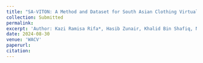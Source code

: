 ```yaml
---
title: "SA-VITON: A Method and Dataset for South Asian Clothing Virtual Try-On "
collection: Submitted
permalink: 
excerpt: 'Author: Kazi Ramisa Rifa*, Hasib Zunair, Khalid Bin Shafiq, Nabeel Mohammed'
date: 2024-08-30
venue: 'WACV'
paperurl: 
citation: 
---
```



